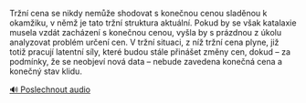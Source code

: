
Tržní cena se nikdy nemůže shodovat s konečnou cenou sladěnou k okamžiku, v němž je tato tržní struktura aktuální. Pokud by se však katalaxie musela vzdát zacházení s konečnou cenou, vyšla by s prázdnou z úkolu analyzovat problém určení cen. V tržní situaci, z níž tržní cena plyne, již totiž pracují latentní síly, které budou stále přinášet změny cen, dokud – za podmínky, že se neobjeví nová data – nebude zavedena konečná cena a konečný stav klidu.

[🔊 Poslechnout audio](/data/7-paragraphs/audio/chapter_48/para_007-Trn-cena-se-nikdy-neme-shodovat-s-konenou-cen.mp3)
